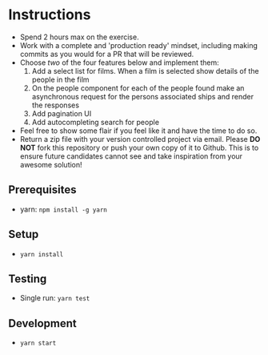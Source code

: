 # Instructions

- Spend 2 hours max on the exercise.
- Work with a complete and 'production ready' mindset, including making commits as you would for a PR that will be reviewed.
- Choose *two* of the four features below and implement them:
  1. Add a select list for films.  When a film is selected show details of the people in the film
  1. On the people component for each of the people found make an asynchronous request for the persons associated ships and render the responses
  1. Add pagination UI
  1. Add autocompleting search for people
- Feel free to show some flair if you feel like it and have the time to do so.
- Return a zip file with your version controlled project via email.  Please
  **DO NOT** fork this repository or push your own copy of it to Github. This
  is to ensure future candidates cannot see and take inspiration from your
  awesome solution!

## Prerequisites

- yarn: `npm install -g yarn`

## Setup

- `yarn install`

## Testing

- Single run: `yarn test`

## Development

- `yarn start`
